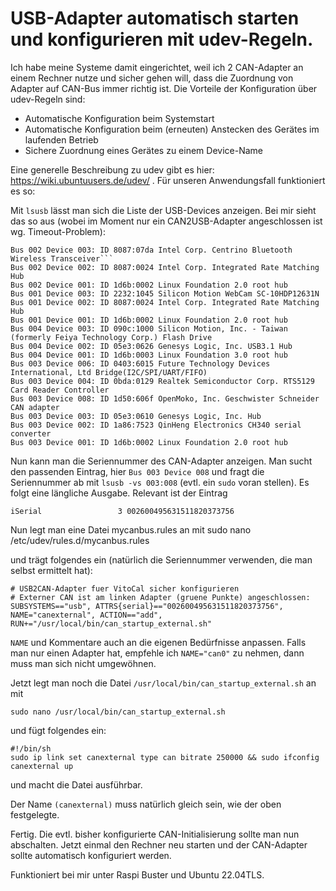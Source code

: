 # USB-Adapter automatisch starten und konfigurieren mit udev-Regeln.
Ich habe meine Systeme damit eingerichtet, weil ich 2 CAN-Adapter an einem Rechner nutze und sicher gehen will, dass die Zuordnung von Adapter auf CAN-Bus immer richtig ist. Die Vorteile der Konfiguration über udev-Regeln sind:

- Automatische Konfiguration beim Systemstart
- Automatische Konfiguration beim (erneuten) Anstecken des Gerätes im laufenden Betrieb
- Sichere Zuordnung eines Gerätes zu einem Device-Name

Eine generelle Beschreibung zu udev gibt es hier: https://wiki.ubuntuusers.de/udev/ . Für unseren Anwendungsfall funktioniert es so:

Mit `lsusb` lässt man sich die Liste der USB-Devices anzeigen. Bei mir sieht das so aus (wobei im Moment nur ein CAN2USB-Adapter angeschlossen ist wg. Timeout-Problem):

    Bus 002 Device 003: ID 8087:07da Intel Corp. Centrino Bluetooth Wireless Transceiver```
    Bus 002 Device 002: ID 8087:0024 Intel Corp. Integrated Rate Matching Hub  
    Bus 002 Device 001: ID 1d6b:0002 Linux Foundation 2.0 root hub  
    Bus 001 Device 003: ID 2232:1045 Silicon Motion WebCam SC-10HDP12631N
    Bus 001 Device 002: ID 8087:0024 Intel Corp. Integrated Rate Matching Hub
    Bus 001 Device 001: ID 1d6b:0002 Linux Foundation 2.0 root hub
    Bus 004 Device 003: ID 090c:1000 Silicon Motion, Inc. - Taiwan (formerly Feiya Technology Corp.) Flash Drive
    Bus 004 Device 002: ID 05e3:0626 Genesys Logic, Inc. USB3.1 Hub
    Bus 004 Device 001: ID 1d6b:0003 Linux Foundation 3.0 root hub
    Bus 003 Device 006: ID 0403:6015 Future Technology Devices International, Ltd Bridge(I2C/SPI/UART/FIFO)
    Bus 003 Device 004: ID 0bda:0129 Realtek Semiconductor Corp. RTS5129 Card Reader Controller
    Bus 003 Device 008: ID 1d50:606f OpenMoko, Inc. Geschwister Schneider CAN adapter
    Bus 003 Device 003: ID 05e3:0610 Genesys Logic, Inc. Hub
    Bus 003 Device 002: ID 1a86:7523 QinHeng Electronics CH340 serial converter
    Bus 003 Device 001: ID 1d6b:0002 Linux Foundation 2.0 root hub

Nun kann man die Seriennummer des CAN-Adapter anzeigen. Man sucht den passenden Eintrag, hier `Bus 003 Device 008` und fragt die Seriennummer ab mit `lsusb -vs 003:008` (evtl. ein `sudo` voran stellen). Es folgt eine längliche Ausgabe. Relevant ist der Eintrag

    iSerial                 3 002600495631511820373756

Nun legt man eine Datei mycanbus.rules an mit
    sudo nano /etc/udev/rules.d/mycanbus.rules

und trägt folgendes ein (natürlich die Seriennummer verwenden, die man selbst ermittelt hat):

    # USB2CAN-Adapter fuer VitoCal sicher konfigurieren
    # Externer CAN ist am linken Adapter (gruene Punkte) angeschlossen:
    SUBSYSTEMS=="usb", ATTRS{serial}=="002600495631511820373756", NAME="canexternal", ACTION=="add", RUN+="/usr/local/bin/can_startup_external.sh"

`NAME` und Kommentare auch an die eigenen Bedürfnisse anpassen. Falls man nur einen Adapter hat, empfehle ich `NAME="can0"` zu nehmen, dann muss man sich nicht umgewöhnen.

Jetzt legt man noch die Datei `/usr/local/bin/can_startup_external.sh` an mit

    sudo nano /usr/local/bin/can_startup_external.sh

und fügt folgendes ein:

    #!/bin/sh
    sudo ip link set canexternal type can bitrate 250000 && sudo ifconfig canexternal up

und macht die Datei ausführbar.

Der Name `(canexternal)` muss natürlich gleich sein, wie der oben festgelegte.

Fertig. Die evtl. bisher konfigurierte CAN-Initialisierung sollte man nun abschalten.
Jetzt einmal den Rechner neu starten und der CAN-Adapter sollte automatisch konfiguriert werden.

Funktioniert bei mir unter Raspi Buster und Ubuntu 22.04TLS.